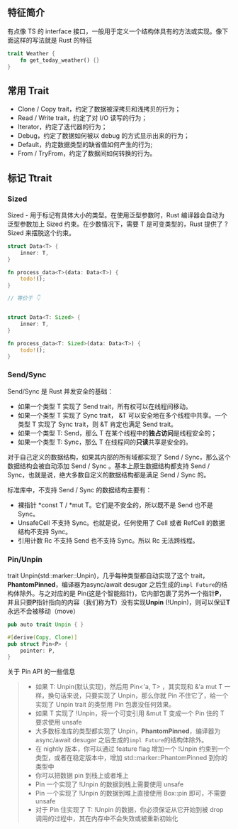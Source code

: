 ## 特征简介

有点像 TS 的 interface 接口，一般用于定义一个结构体具有的方法或实现。像下面这样的写法就是 Rust 的特征

```rust
trait Weather {
    fn get_today_weather() {}
}
```

## 常用 Trait

- Clone / Copy trait，约定了数据被深拷贝和浅拷贝的行为；
- Read / Write trait，约定了对 I/O 读写的行为；
- Iterator，约定了迭代器的行为；
- Debug，约定了数据如何被以 debug 的方式显示出来的行为；
- Default，约定数据类型的缺省值如何产生的行为;
- From / TryFrom，约定了数据间如何转换的行为。

## 标记 Ttrait

### Sized

Sized - 用于标记有具体大小的类型。在使用泛型参数时，Rust 编译器会自动为泛型参数加上 Sized 约束。在少数情况下，需要 T 是可变类型的，Rust 提供了 ?Sized 来摆脱这个约束。

```rust
struct Data<T> {
    inner: T,
}

fn process_data<T>(data: Data<T>) {
    todo!();
}

// 等价于 👇


struct Data<T: Sized> {
    inner: T,
}

fn process_data<T: Sized>(data: Data<T>) {
    todo!();
}
```

### Send/Sync

Send/Sync 是 Rust 并发安全的基础：

- 如果一个类型 T 实现了 Send trait，所有权可以在线程间移动。
- 如果一个类型 T 实现了 Sync trait， &T 可以安全地在多个线程中共享。一个类型 T 实现了 Sync trait，则 &T 肯定也满足 Send trait。
- 如果一个类型 T: Send，那么 T 在某个线程中的**独占访问**是线程安全的；
- 如果一个类型 T: Sync，那么 T 在线程间的**只读**共享是安全的。



对于自己定义的数据结构，如果其内部的所有域都实现了 Send / Sync，那么这个数据结构会被自动添加 Send / Sync 。基本上原生数据结构都支持 Send / Sync，也就是说，绝大多数自定义的数据结构都是满足 Send / Sync 的。

标准库中，不支持 Send / Sync 的数据结构主要有：

- 裸指针 *const T / *mut T。它们是不安全的，所以既不是 Send 也不是 Sync。
- UnsafeCell 不支持 Sync。也就是说，任何使用了 Cell 或者 RefCell 的数据结构不支持 Sync。
- 引用计数 Rc 不支持 Send 也不支持 Sync。所以 Rc 无法跨线程。

### Pin/Unpin

trait Unpin(std::marker::Unpin)，几乎每种类型都自动实现了这个 trait，**PhantomPinned**，编译器为async/await desugar 之后生成的`impl Future`的结构体除外。与之对应的是 Pin(这是个智能指针)，它内部包裹了另外一个指针**P**，并且只要**P**指针指向的内容（我们称为**T**）没有实现**Unpin**  (!Unpin)，则可以保证**T**永远不会被移动（move）

```rust
pub auto trait Unpin { }
```

```rust
#[derive(Copy, Clone)]
pub struct Pin<P> {
    pointer: P,
}
```

关于 Pin API 的一些信息

> - 如果 T: Unpin(默认实现)，然后用 Pin<'a, T> ，其实现和 &'a mut T 一样，换句话来说，只要实现了 Unpin，那么你就 Pin 不住它了，给一个实现了 Unpin trait 的类型用 Pin 包裹没任何效果。
> - 如果 T 实现了 !Unpin，将一个可变引用 &mut T 变成一个 Pin 住的 T 要求使用 unsafe
> - 大多数标准库的类型都实现了 Unpin，**PhantomPinned**，编译器为 async/await desugar 之后生成的`impl Future`的结构体除外。
> - 在 nightly 版本，你可以通过 feature flag 增加一个 !Unpin 约束到一个类型，或者在稳定版本中，增加 std::marker::PhantomPinned 到你的类型中
> - 你可以把数据 pin 到栈上或者堆上
> - Pin 一个实现了 !Unpin 的数据到栈上需要使用 unsafe
> - Pin 一个实现了 !Unpin 的数据到堆上直接使用 Box::pin 即可，不需要 unsafe
> - 对于 Pin 住实现了 T: !Unpin  的数据，你必须保证从它开始到被 drop 调用的过程中，其在内存中不会失效或被重新初始化
